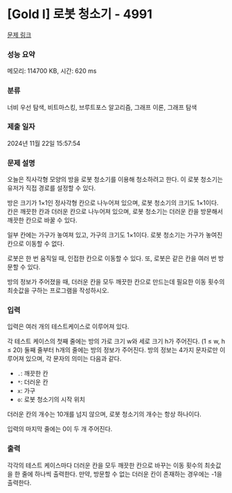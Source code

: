 # [Gold I] 로봇 청소기 - 4991 

[문제 링크](https://www.acmicpc.net/problem/4991) 

### 성능 요약

메모리: 114700 KB, 시간: 620 ms

### 분류

너비 우선 탐색, 비트마스킹, 브루트포스 알고리즘, 그래프 이론, 그래프 탐색

### 제출 일자

2024년 11월 22일 15:57:54

### 문제 설명

<p>오늘은 직사각형 모양의 방을 로봇 청소기를 이용해 청소하려고 한다. 이 로봇 청소기는 유저가 직접 경로를 설정할 수 있다.</p>

<p>방은 크기가 1×1인 정사각형 칸으로 나누어져 있으며, 로봇 청소기의 크기도 1×1이다. 칸은 깨끗한 칸과 더러운 칸으로 나누어져 있으며, 로봇 청소기는 더러운 칸을 방문해서 깨끗한 칸으로 바꿀 수 있다.</p>

<p>일부 칸에는 가구가 놓여져 있고, 가구의 크기도 1×1이다. 로봇 청소기는 가구가 놓여진 칸으로 이동할 수 없다. </p>

<p>로봇은 한 번 움직일 때, 인접한 칸으로 이동할 수 있다. 또, 로봇은 같은 칸을 여러 번 방문할 수 있다.</p>

<p>방의 정보가 주어졌을 때, 더러운 칸을 모두 깨끗한 칸으로 만드는데 필요한 이동 횟수의 최솟값을 구하는 프로그램을 작성하시오.</p>

### 입력 

 <p>입력은 여러 개의 테스트케이스로 이루어져 있다.</p>

<p>각 테스트 케이스의 첫째 줄에는 방의 가로 크기 w와 세로 크기 h가 주어진다. (1 ≤ w, h ≤ 20) 둘째 줄부터 h개의 줄에는 방의 정보가 주어진다. 방의 정보는 4가지 문자로만 이루어져 있으며, 각 문자의 의미는 다음과 같다.</p>

<ul>
	<li><code>.</code>: 깨끗한 칸</li>
	<li><code>*</code>: 더러운 칸</li>
	<li><code>x</code>: 가구</li>
	<li><code>o</code>: 로봇 청소기의 시작 위치</li>
</ul>

<p>더러운 칸의 개수는 10개를 넘지 않으며, 로봇 청소기의 개수는 항상 하나이다.</p>

<p>입력의 마지막 줄에는 0이 두 개 주어진다.</p>

### 출력 

 <p>각각의 테스트 케이스마다 더러운 칸을 모두 깨끗한 칸으로 바꾸는 이동 횟수의 최솟값을 한 줄에 하나씩 출력한다. 만약, 방문할 수 없는 더러운 칸이 존재하는 경우에는 -1을 출력한다.</p>

